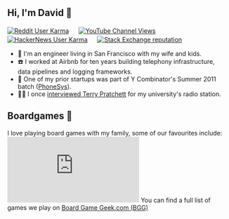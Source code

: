 ## Hi, I'm David 🐬
[![Reddit User Karma](https://img.shields.io/reddit/user-karma/combined/ddol?label=u%2Fddol)](https://www.reddit.com/user/ddol/) 　
[![YouTube Channel Views](https://img.shields.io/youtube/channel/views/UCZhc_AuWvY6TXytMBQ_FbAQ?label=YouTube)](https://youtube.com/@david-dolphin-sf) 
[![HackerNews User Karma](https://img.shields.io/hackernews/user-karma/ddol?label=u%2Fddol)](https://news.ycombinator.com/user?id=ddol) 　
[![Stack Exchange reputation](https://img.shields.io/stackexchange/stackoverflow/r/202924?style=social&logo=stackoverflow&logoColor=%23F58025&label=Stackoverflow)](https://stackoverflow.com/users/202924/david-dolphin?tab=profile) 　


* 🏡 I'm an engineer living in San Francisco with my wife and kids.
* ☎️ I worked at Airbnb for ten years building telephony infrastructure, data pipelines and logging frameworks.
* 🚀 One of my prior startups was part of Y Combinator's Summer 2011 batch ([PhoneSys](https://www.ycombinator.com/companies/phonesys)).
* 🧙‍♀️ I once [interviewed Terry Pratchett](https://web.archive.org/web/20120423234156/http://ian.ie/521/terry-pratchett/) for my university's radio station.

## Boardgames 🎲
I love playing board games with my family, some of our favourites include:
[![Our favorite board games](https://boardgamegeek.com/jswidget.php?username=ddol&images=medium&show=top10&numitems=10&text=none&inline=1&imagepos=center&domains%5B%5D=boardgame&imagewidget=1)](https://boardgamegeek.com/collection/user/ddol?✦sort=rating&sortdir=desc&rankobjectid=1&rankobjecttype=subtype&columns=title%7Cstatus%7Cversion%7Crating%7Cbggrating%7Cplays%7Ccomment%7Ccommands&geekranks=Board%20Game%20Rank&own=1&objecttype=thing&ff=1&subtype=boardgame)
You can find a full list of games we play on [Board Game Geek.com (BGG)](https://boardgamegeek.com/collection/user/ddol?sort=rating&sortdir=desc&rankobjecttype=subtype&rankobjectid=1&columns=title%7Cstatus%7Cversion%7Crating%7Cbggrating%7Cplays%7Ccomment%7Ccommands&geekranks=Board%20Game%20Rank&own=1&objecttype=thing&ff=1&subtype=boardgame)
